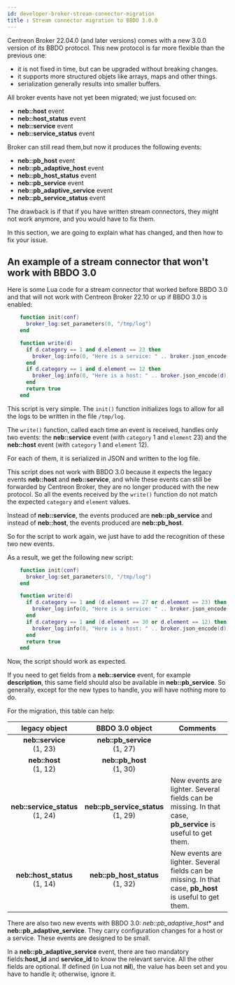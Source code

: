 ```yaml
---
id: developer-broker-stream-connector-migration
title : Stream connector migration to BBDO 3.0.0
---
```


Centreon Broker 22.04.0 (and later versions) comes with a new 3.0.0 version of its BBDO protocol.
This new protocol is far more flexible than the previous one:
* it is not fixed in time, but can be upgraded without breaking changes.
* it supports more structured objets like arrays, maps and other things.
* serialization generally results into smaller buffers.

All broker events have not yet been migrated; we just focused on:
* **neb::host** event
* **neb::host\_status** event
* **neb::service** event
* **neb::service\_status** event

Broker can still read them,but now it produces the following events:
* **neb::pb\_host** event
* **neb::pb\_adaptive\_host** event
* **neb::pb\_host\_status** event
* **neb::pb\_service** event
* **neb::pb\_adaptive\_service** event
* **neb::pb\_service\_status** event

The drawback is if that if you have written stream connectors, they might not work anymore, and
you would have to fix them.

In this section, we are going to explain what has changed, and then how to fix your
issue.

## An example of a stream connector that won't work with BBDO 3.0

Here is some Lua code for a stream connector that worked before BBDO 3.0 and
that will not work with Centreon Broker 22.10 or up if BBDO 3.0 is enabled:

```LUA
    function init(conf)
      broker_log:set_parameters(0, "/tmp/log")
    end

    function write(d)
      if d.category == 1 and d.element == 23 then
        broker_log:info(0, "Here is a service: " .. broker.json_encode(d))
      end
      if d.category == 1 and d.element == 12 then
        broker_log:info(0, "Here is a host: " .. broker.json_encode(d))
      end
      return true
    end
```

This script is very simple. The ``init()`` function initializes logs to allow
for all the logs to be written in the file ``/tmp/log``.

The ``write()`` function, called each time an event is received, handles only two
events: the **neb::service** event (with ``category`` 1 and ``element`` 23) and
the **neb::host** event (with ``category`` 1 and ``element`` 12).

For each of them, it is serialized in JSON and written to the log file.

This script does not work with BBDO 3.0 because it expects the legacy events
**neb::host** and **neb::service**, and while these events can still be
forwarded by Centreon Broker, they are no longer produced with the new protocol. So
all the events received by the ``write()`` function do not match the expected
``category`` and ``element`` values.

Instead of **neb::service**, the events produced are **neb::pb_service** and
instead of **neb::host**, the events produced are **neb::pb_host**.

So for the script to work again, we just have to add the recognition of these
two new events.

As a result, we get the following new script:

```LUA
    function init(conf)
      broker_log:set_parameters(0, "/tmp/log")
    end

    function write(d)
      if d.category == 1 and (d.element == 27 or d.element == 23) then
        broker_log:info(0, "Here is a service: " .. broker.json_encode(d))
      end
      if d.category == 1 and (d.element == 30 or d.element == 12) then
        broker_log:info(0, "Here is a host: " .. broker.json_encode(d))
      end
      return true
    end
```

Now, the script should work as expected.

If you need to get fields from a **neb::service** event, for example **description**,
this same field should also be available in **neb::pb_service**. So generally,
except for the new types to handle, you will have nothing more to do.

For the migration, this table can help:

| **legacy object**                    |  **BBDO 3.0 object**                 | **Comments** |
|:------------------------------------:|:------------------------------------:|--------------|
| **neb::service** <br/> (1, 23)        | **neb::pb_service** <br/> (1, 27)     |              |
| **neb::host** <br/> (1, 12)           | **neb::pb_host** <br/> (1, 30)        |              |
| **neb::service_status** <br/> (1, 24) | **neb::pb_service_status** <br/> (1, 29) | New events are lighter. Several fields can be missing. In that case, **pb_service** is useful to get them. |
| **neb::host_status** <br/> (1, 14)    | **neb::pb_host_status** <br/> (1, 32)    | New events are lighter. Several fields can be missing. In that case, **pb_host** is useful to get them.    |

There are also two new events with BBDO 3.0: *neb::pb_adaptive_host** and
**neb::pb_adaptive_service**. They carry configuration changes for a host or a
service. These events are designed to be small.

In a **neb::pb_adaptive_service** event, there are two mandatory fields:**host\_id**
and **service\_id** to know the relevant service. All the other fields are
optional. If defined (in Lua not **nil**), the value has been set and you have
to handle it; otherwise, ignore it.

